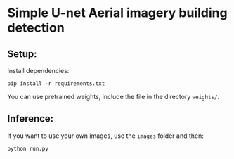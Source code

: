 # Simple U-net Aerial imagery building detection


## Setup:

Install dependencies:
```
pip install -r requirements.txt
```
You can use pretrained weights, include the file in the directory  ```weights/```.

## Inference:

If you want to use your own images, use the ```images``` folder and then:
```
python run.py
```
